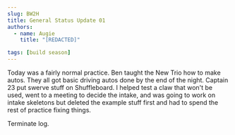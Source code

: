 ```yaml
---
slug: BW2H
title: General Status Update 01
authors:
  - name: Augie
    title: "[REDACTED]"

tags: [build season]
---
```


Today was a fairly normal practice. Ben taught the New Trio how to make autos. They all got basic driving autos done by the end of the night. Captain 23 put swerve stuff on Shuffleboard. I helped test a claw that won't be used, went to a meeting to decide the intake, and was going to work on intake skeletons but deleted the example stuff first and had to spend the rest of practice fixing things.

Terminate log.